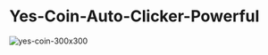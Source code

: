 # Yes-Coin-Auto-Clicker-Powerful
![yes-coin-300x300](https://github.com/user-attachments/assets/1af8aca6-728a-4352-bf92-90605c006a77)
